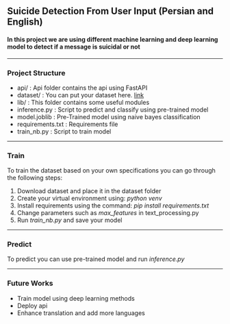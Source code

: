 ## Suicide Detection From User Input (Persian and English)

<h4>In this project we are using different machine learning and deep learning model to detect if a message is suicidal or not</h4>
<hr>
<h3>Project Structure</h3>
<ul>
<li>api/ : Api folder contains the api using FastAPI</li>
<li>dataset/ : You can put your dataset here. <a href="https://www.kaggle.com/datasets/nikhileswarkomati/suicide-watch?resource=download">link</a></li>
<li>lib/ : This folder contains some useful modules</li>
<li>inference.py : Script to predict and classify using pre-trained model</li>
<li>model.joblib : Pre-Trained model using naive bayes classification</li>
<li>requirements.txt : Requirements file</li>
<li>train_nb.py : Script to train model</li>
</ul>
<hr>

<h3>Train</h3>
To train the dataset based on your own specifications you can go through the following steps:
<ol>
<li>Download dataset and place it in the dataset folder</li>
<li>Create your virtual environment using: <em>python venv</em></li>
<li>Install requirements using the command: <em>pip install requirements.txt</em></li>
<li>Change parameters such as <em>max_features</em> in text_processing.py</li>
<li>Run <em>train_nb.py</em> and save your model</li>
</ol>

<hr>
<h3>Predict</h3>
To predict you can use pre-trained model and run <em>
inference.py</em>

<hr>
<h3>Future Works</h3>
<ul>
<li>Train model using deep learning methods</li>
<li>Deploy api</li>
<li>Enhance translation and add more languages</li>
</ul>

